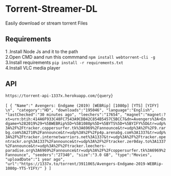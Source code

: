 # Torrent-Streamer-DL
Easily download or stream torrent Files

## Requirements
1 .Install Node Js and it to the path<br />
2.Open CMD aand run this commmand `npm install webtorrent-cli -g`<br />
3.Install requirements `pip install -r requirements.txt`<br />
4.Install VLC media player<br />

## API 
`https://torrent-api-1337x.herokuapp.com/{query}`<br /><br />
`[
   {
      "Name":" Avengers: Endgame (2019) [WEBRip] [1080p] [YTS] [YIFY] \n",
      "category":"HD",
      "downloads":"195046",
      "language":"English",
      "lastChecked":"30 minutes ago",
      "leechers":"17654",
      "magnet":"magnet:?        xt=urn:btih:414A6F933C48FC7543A9CDB42C854B5457C5BCC7&dn=Avengers%3A+Endgame+%282019%29+%5BWEBRip%5D+%5B1080p%5D+%5BYTS%5D+%5BYIFY%5D&tr=udp%3A%2F%2Ftracker.coppersurfer.tk%3A6969%2Fannounce&tr=udp%3A%2F%2F9.rarbg.com%3A2710%2Fannounce&tr=udp%3A%2F%2Fp4p.arenabg.com%3A1337&tr=udp%3A%2F%2Ftracker.internetwarriors.net%3A1337&tr=udp%3A%2F%2Ftracker.opentrackr.org%3A1337%2Fannounce&tr=udp%3A%2F%2Ftracker.zer0day.to%3A1337%2Fannounce&tr=udp%3A%2F%2Ftracker.leechers-paradise.org%3A6969%2Fannounce&tr=udp%3A%2F%2Fcoppersurfer.tk%3A6969%2Fannounce",
      "seeders":"27340",
      "size":"3.0 GB",
      "type":"Movies",
      "uploadDate":"1 year ago",
      "url":"https://1337x.to/torrent/3911065/Avengers-Endgame-2019-WEBRip-1080p-YTS-YIFY/"
   } ]`
